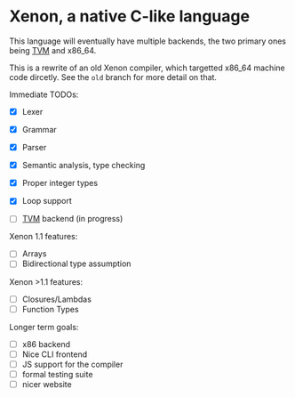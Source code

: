 # Xenon, a native C-like language

This language will eventually have multiple backends, the two primary ones being [TVM](https://github.com/adrian154/tvm) and x86_64.

This is a rewrite of an old Xenon compiler, which targetted x86_64 machine code dircetly. See the `old` branch for more detail on that.


Immediate TODOs:
- [x] Lexer
- [x] Grammar 
- [x] Parser
- [x] Semantic analysis, type checking
- [x] Proper integer types
- [x] Loop support 
- [ ] [TVM](https://github.com/adrian154/tvm) backend (in progress)



Xenon 1.1 features:
- [ ] Arrays
- [ ] Bidirectional type assumption

Xenon >1.1 features:
- [ ] Closures/Lambdas
- [ ] Function Types

Longer term goals:
- [ ] x86 backend
- [ ] Nice CLI frontend
- [ ] JS support for the compiler
- [ ] formal testing suite
- [ ] nicer website
